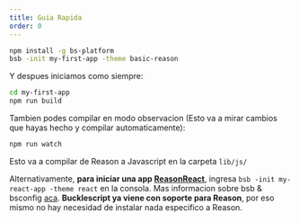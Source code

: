 ```yaml
---
title: Guia Rapida
order: 0
---
```


```sh
npm install -g bs-platform
bsb -init my-first-app -theme basic-reason
```
Y despues iniciamos como siempre:
```sh
cd my-first-app
npm run build
```
Tambien podes compilar en modo observacion (Esto va a mirar cambios que hayas hecho y compilar automaticamente):
```sh
npm run watch
```
Esto va a compilar de Reason a Javascript en la carpeta `lib/js/`

Alternativamente, **para iniciar una app [ReasonReact](//reasonml.github.io/reason-react/gettingStarted.html)**, ingresa `bsb -init my-react-app -theme react` en la consola.
Mas informacion sobre bsb & bsconfig [aca](http://bucklescript.github.io/bucklescript/Manual.html#_bucklescript_build_system_code_bsb_code).
**Bucklescript ya viene con soporte para Reason**, por eso mismo no hay necesidad de instalar nada especifico a Reason.
